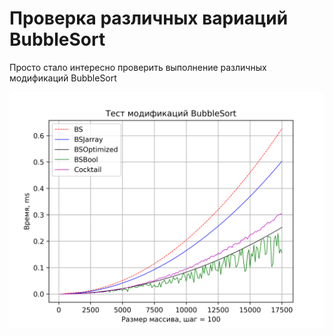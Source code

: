 # Проверка различных вариаций BubbleSort

Просто стало интересно проверить выполнение различных модификаций BubbleSort

![](./BubbleSortTest.png)

